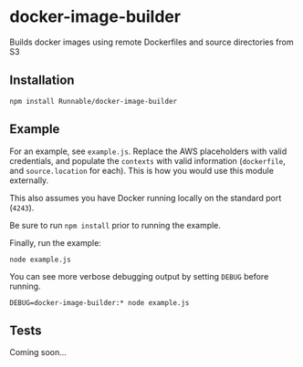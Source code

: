 # docker-image-builder

Builds docker images using remote Dockerfiles and source directories from S3

## Installation

    npm install Runnable/docker-image-builder

## Example

For an example, see `example.js`. Replace the AWS placeholders with valid credentials, and populate the `contexts` with valid information (`dockerfile`, and `source.location` for each). This is how you would use this module externally.

This also assumes you have Docker running locally on the standard port (`4243`).

Be sure to run `npm install` prior to running the example.

Finally, run the example:

    node example.js

You can see more verbose debugging output by setting `DEBUG` before running.

    DEBUG=docker-image-builder:* node example.js

## Tests

Coming soon...
